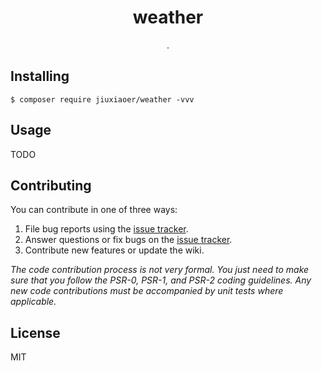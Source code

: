 <h1 align="center"> weather </h1>

<p align="center"> .</p>


## Installing

```shell
$ composer require jiuxiaoer/weather -vvv
```

## Usage

TODO

## Contributing

You can contribute in one of three ways:

1. File bug reports using the [issue tracker](https://github.com/jiuxiaoer/weather/issues).
2. Answer questions or fix bugs on the [issue tracker](https://github.com/jiuxiaoer/weather/issues).
3. Contribute new features or update the wiki.

_The code contribution process is not very formal. You just need to make sure that you follow the PSR-0, PSR-1, and PSR-2 coding guidelines. Any new code contributions must be accompanied by unit tests where applicable._

## License

MIT